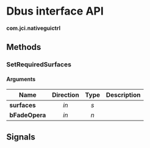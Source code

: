 
# Dbus interface API

**com.jci.nativeguictrl**


## Methods

### SetRequiredSurfaces



#### Arguments

| Name | Direction | Type | Description |
| --- | :---: | :---: | --- |
| **surfaces** | *in* | *s* |  |
| **bFadeOpera** | *in* | *n* |  |



## Signals

